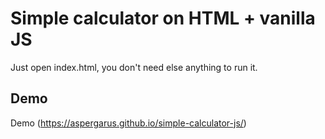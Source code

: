 # Simple calculator on HTML + vanilla JS

Just open index.html, you don't need else anything to run it.

## Demo

Demo (https://aspergarus.github.io/simple-calculator-js/)
